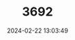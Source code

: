 ---
title: "3692"
category: "Cambarus cymatilis"
draft: false
date: 2024-02-22 13:03:49
languages:
  English: ["Conasauga Blue Burrower"]
---